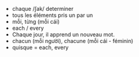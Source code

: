 
- chaque	/ʃak/	determiner	
- tous les éléments pris un par un	
- mỗi, từng (mỗi cái)	
- each / every
- Chaque jour, il apprend un nouveau mot.	
- chacun (mỗi người), chacune (mỗi cái - féminin)	
- quisque = each, every
